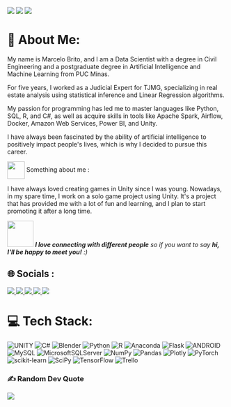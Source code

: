 <p align="left">
<img src="https://img.shields.io/badge/Unity-grey"> <img src="https://img.shields.io/badge/Artificial Inteligence-red"> <img src="https://img.shields.io/badge/Machine Learning-green"> 
  

# 💫 About Me:
My name is Marcelo Brito, and I am a Data Scientist with a degree in Civil Engineering and a postgraduate degree in Artificial Intelligence and Machine Learning from PUC Minas.

For five years, I worked as a Judicial Expert for TJMG, specializing in real estate analysis using statistical inference and Linear Regression algorithms.

My passion for programming has led me to master languages like Python, SQL, R, and C#, as well as acquire skills in tools like Apache Spark, Airflow, Docker, Amazon Web Services, Power BI, and Unity.

I have always been fascinated by the ability of artificial intelligence to positively impact people's lives, which is why I decided to pursue this career.

<img align='center' src='https://user-images.githubusercontent.com/5713670/87202985-820dcb80-c2b6-11ea-9f56-7ec461c497c3.gif' width="40"> Something about me  :

I have always loved creating games in Unity since I was young. Nowadays, in my spare time, I work on a solo game project using Unity. It's a project that has provided me with a lot of fun and learning, and I plan to start promoting it after a long time.

<div>

<img src="https://media.giphy.com/media/LnQjpWaON8nhr21vNW/giphy.gif" width="60"> <em><b>I love connecting with different people</b> so if you want to say <b>hi, I'll be happy to meet you!</b> :)</em>

</div>


## 🌐 Socials :


<a href="https://twitter.com/celu_games" target="_blank">
  <img src="https://img.shields.io/badge/-twitter-%23000000?style=for-the-badge&logo=Twitter&logoColor=white" target="_blank">
</a>

<a href="https://www.youtube.com/channel/UCvjn1p6Pny3f2StiLvwR2Cw" target="_blank">
  <img src="https://img.shields.io/badge/YouTube-FF0000?style=for-the-badge&logo=youtube&logoColor=white" target="_blank">
</a>

<a href="https://instagram.com/m_brito93" target="_blank">
  <img src="https://img.shields.io/badge/-Instagram-%23E4405F?style=for-the-badge&logo=instagram&logoColor=white" target="_blank">
</a>

<a href="mailto:marcelobrito.py@gmail.com">
  <img src="https://img.shields.io/badge/Gmail-D14836?style=for-the-badge&logo=gmail&logoColor=white" target="_blank">
</a>

<a href="https://www.linkedin.com/in/marcelo-b-morais-9a0523280/" target="_blank">
  <img src="https://img.shields.io/badge/-LinkedIn-%230077B5?style=for-the-badge&logo=linkedin&logoColor=white" target="_blank">
</a>



# 💻 Tech Stack:
![UNITY](https://img.shields.io/badge/Unity-%2320232a.svg?style=for-the-badge&logo=unity&logoColor=white) ![C#](https://img.shields.io/badge/c%23-%23239120.svg?style=for-the-badge&logo=c-sharp&logoColor=white)  ![Blender](https://img.shields.io/badge/blender-%23F5792A.svg?style=for-the-badge&logo=blender&logoColor=white) ![Python](https://img.shields.io/badge/python-3670A0?style=for-the-badge&logo=python&logoColor=ffdd54) ![R](https://img.shields.io/badge/r-%23276DC3.svg?style=for-the-badge&logo=r&logoColor=white) ![Anaconda](https://img.shields.io/badge/Anaconda-%2344A833.svg?style=for-the-badge&logo=anaconda&logoColor=white) ![Flask](https://img.shields.io/badge/flask-%23000.svg?style=for-the-badge&logo=flask&logoColor=white) ![ANDROID](https://img.shields.io/badge/android-%2320232a.svg?style=for-the-badge&logo=android&logoColor=%a4c639) ![MySQL](https://img.shields.io/badge/mysql-%2300f.svg?style=for-the-badge&logo=mysql&logoColor=white) ![MicrosoftSQLServer](https://img.shields.io/badge/Microsoft%20SQL%20Sever-CC2927?style=for-the-badge&logo=microsoft%20sql%20server&logoColor=white) ![NumPy](https://img.shields.io/badge/numpy-%23013243.svg?style=for-the-badge&logo=numpy&logoColor=white) ![Pandas](https://img.shields.io/badge/pandas-%23150458.svg?style=for-the-badge&logo=pandas&logoColor=white) ![Plotly](https://img.shields.io/badge/Plotly-%233F4F75.svg?style=for-the-badge&logo=plotly&logoColor=white) ![PyTorch](https://img.shields.io/badge/PyTorch-%23EE4C2C.svg?style=for-the-badge&logo=PyTorch&logoColor=white) ![scikit-learn](https://img.shields.io/badge/scikit--learn-%23F7931E.svg?style=for-the-badge&logo=scikit-learn&logoColor=white) ![SciPy](https://img.shields.io/badge/SciPy-%230C55A5.svg?style=for-the-badge&logo=scipy&logoColor=%white) ![TensorFlow](https://img.shields.io/badge/TensorFlow-%23FF6F00.svg?style=for-the-badge&logo=TensorFlow&logoColor=white) ![Trello](https://img.shields.io/badge/Trello-%23026AA7.svg?style=for-the-badge&logo=Trello&logoColor=white)



### ✍️ Random Dev Quote
![](https://quotes-github-readme.vercel.app/api?type=horizontal&theme=dark)

